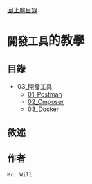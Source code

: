 [回上層目錄](../README.md)

# `開發工具`的教學

## **目錄**
+ 03_開發工具
    + [01_Postman](01_Postman/README.md)
    + [02_Cmposer](02_Cmposer/README.md)
    + [03_Docker](03_Docker/README.md)

## **敘述**

## **作者**
`Mr. Will`
